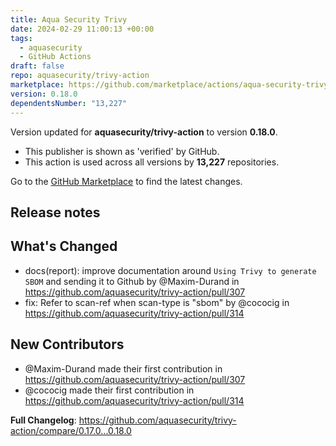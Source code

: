 ```yaml
---
title: Aqua Security Trivy
date: 2024-02-29 11:00:13 +00:00
tags:
  - aquasecurity
  - GitHub Actions
draft: false
repo: aquasecurity/trivy-action
marketplace: https://github.com/marketplace/actions/aqua-security-trivy
version: 0.18.0
dependentsNumber: "13,227"
---
```



Version updated for **aquasecurity/trivy-action** to version **0.18.0**.
- This publisher is shown as 'verified' by GitHub.
- This action is used across all versions by **13,227** repositories.

Go to the [GitHub Marketplace](https://github.com/marketplace/actions/aqua-security-trivy) to find the latest changes.

## Release notes

## What's Changed
* docs(report): improve documentation around `Using Trivy to generate SBOM` and sending it to Github by @Maxim-Durand in https://github.com/aquasecurity/trivy-action/pull/307
* fix: Refer to scan-ref when scan-type is "sbom" by @cococig in https://github.com/aquasecurity/trivy-action/pull/314

## New Contributors
* @Maxim-Durand made their first contribution in https://github.com/aquasecurity/trivy-action/pull/307
* @cococig made their first contribution in https://github.com/aquasecurity/trivy-action/pull/314

**Full Changelog**: https://github.com/aquasecurity/trivy-action/compare/0.17.0...0.18.0

